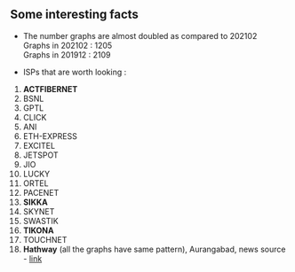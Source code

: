 ## Some interesting facts

* The number graphs are almost doubled as compared to 202102 <br>
Graphs in 202102 : 1205 <br>
Graphs in 201912 : 2109 <br>

* ISPs that are worth looking :
1. **ACTFIBERNET**
2. BSNL
3. GPTL
4. CLICK
5. ANI
6. ETH-EXPRESS
7. EXCITEL
8. JETSPOT
9. JIO
10. LUCKY
11. ORTEL
12. PACENET
13. **SIKKA**
14. SKYNET
15. SWASTIK
16. **TIKONA**
17. TOUCHNET
18. **Hathway** \(all the graphs have same pattern), Aurangabad, news source - [link](https://timesofindia.indiatimes.com/city/aurangabad/13-booked-for-protesting-against-caa-nrc-in-city/articleshow/72627920.cms)






